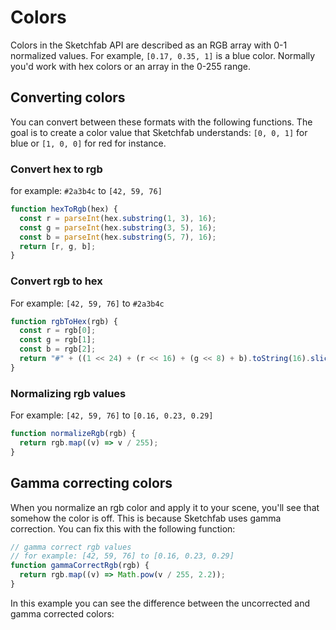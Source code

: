 <script setup>
import ModelLoading from '../../components/ModelLoading.vue'
import CodePenEmbed from '../../components/CodePenEmbed.vue'
</script>

# Colors

Colors in the Sketchfab API are described as an RGB array with 0-1 normalized values. For example, `[0.17, 0.35, 1]` is a blue color. Normally you'd work with hex colors or an array in the 0-255 range. 

## Converting colors

You can convert between these formats with the following functions. The goal is to create a color value that Sketchfab understands: `[0, 0, 1]` for blue or `[1, 0, 0]` for red for instance.

### Convert hex to rgb

for example: `#2a3b4c` to `[42, 59, 76]`

```js
function hexToRgb(hex) {
  const r = parseInt(hex.substring(1, 3), 16);
  const g = parseInt(hex.substring(3, 5), 16);
  const b = parseInt(hex.substring(5, 7), 16);
  return [r, g, b];
}
```

### Convert rgb to hex

For example: `[42, 59, 76]` to `#2a3b4c`

```js
function rgbToHex(rgb) {
  const r = rgb[0];
  const g = rgb[1];
  const b = rgb[2];
  return "#" + ((1 << 24) + (r << 16) + (g << 8) + b).toString(16).slice(1);
}
```

### Normalizing rgb values

For example: `[42, 59, 76]` to `[0.16, 0.23, 0.29]`

```js
function normalizeRgb(rgb) {
  return rgb.map((v) => v / 255);
}
```

## Gamma correcting colors

When you normalize an rgb color and apply it to your scene, you'll see that somehow the color is off. This is because Sketchfab uses gamma correction. You can fix this with the following function:

```js
// gamma correct rgb values
// for example: [42, 59, 76] to [0.16, 0.23, 0.29]
function gammaCorrectRgb(rgb) {
  return rgb.map((v) => Math.pow(v / 255, 2.2));
}
```

In this example you can see the difference between the uncorrected and gamma corrected colors:

<CodePenEmbed id="OJaqJoZ/36182ec549c6485675e62cbf964ab0ed" />